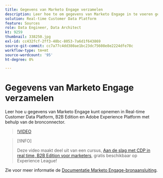 ```yaml
---
title: Gegevens van Marketo Engage verzamelen
description: Leer hoe te om gegevens van Marketo Engage in te voeren gebruikend de bronschakelaar.
solution: Real-time Customer Data Platform
feature: Sources
role: Data Engineer, Data Architect
kt: 9259
thumbnail: 338250.jpg
exl-id: cc432fcf-2ff3-48bc-8053-7a6d1f643869
source-git-commit: cc7a77c4dd380ae1bc23dc75608e8e2224dfe78c
workflow-type: tm+mt
source-wordcount: '95'
ht-degree: 0%

---
```


# Gegevens van Marketo Engage verzamelen

Leer hoe u gegevens van Marketo Engage kunt opnemen in Real-time Customer Data Platform, B2B Edition en Adobe Experience Platform met behulp van de bronconnector.

>[!VIDEO](https://video.tv.adobe.com/v/338250?quality=12&learn=on)

>[!INFO]
>
> Deze video maakt deel uit van een cursus, [Aan de slag met CDP in real time, B2B Edition voor marketers](https://experienceleague.adobe.com/?recommended=ExperiencePlatform-U-1-2021.rtcdp.b2b), gratis beschikbaar op Experience League!

Zie voor meer informatie de [Documentatie Marketo Engage-bronaansluiting](https://experienceleague.adobe.com/docs/experience-platform/sources/connectors/adobe-applications/marketo/marketo.html).
